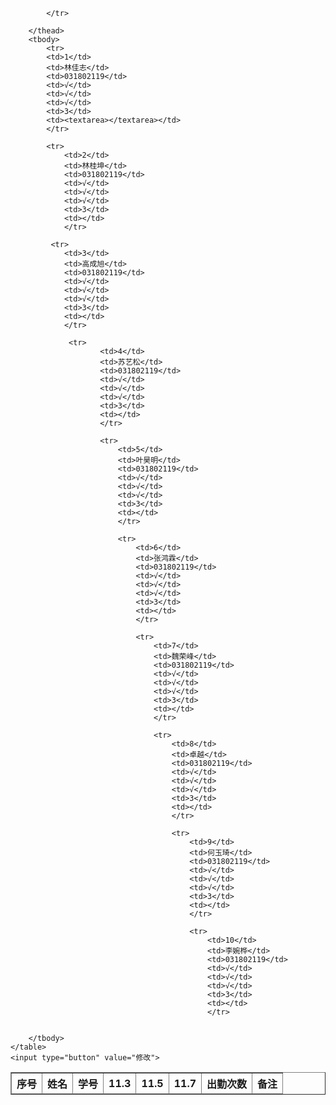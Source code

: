 <!DOCTYPE html>
<html lang="zh-CN">
<head>
    <meta charset="UTF-8">
    <meta name="viewport" content="width=device-width, initial-scale=1.0">
    <title>历史考勤</title>
</head>
<body>
    <table align="center" border="1" cellpadding="10" cellspacing="0" >
        <thead>
            <tr>
            <th>序号</th>
            <th>姓名</th>
            <th>学号</th>
            <th>11.3</th>
            <th>11.5</th>
            <th>11.7</th>
            <th>出勤次数</th>
            <th>备注</th>

            </tr>

        </thead>
        <tbody>
            <tr>
            <td>1</td>
            <td>林佳志</td>
            <td>031802119</td>
            <td>√</td>
            <td>√</td>
            <td>√</td>
            <td>3</td>
            <td><textarea></textarea></td>
            </tr>
          
            <tr>
                <td>2</td>
                <td>林桂坤</td>
                <td>031802119</td>
                <td>√</td>
                <td>√</td>
                <td>√</td>
                <td>3</td>
                <td></td>
                </tr>

             <tr>
                <td>3</td>
                <td>高成旭</td>
                <td>031802119</td>
                <td>√</td>
                <td>√</td>
                <td>√</td>
                <td>3</td>
                <td></td>
                </tr>
    
                 <tr>
                        <td>4</td>
                        <td>苏艺松</td>
                        <td>031802119</td>
                        <td>√</td>
                        <td>√</td>
                        <td>√</td>
                        <td>3</td>
                        <td></td>
                        </tr>   

                        <tr>
                            <td>5</td>
                            <td>叶昊明</td>
                            <td>031802119</td>
                            <td>√</td>
                            <td>√</td>
                            <td>√</td>
                            <td>3</td>
                            <td></td>
                            </tr>

                            <tr>
                                <td>6</td>
                                <td>张鸿霖</td>
                                <td>031802119</td>
                                <td>√</td>
                                <td>√</td>
                                <td>√</td>
                                <td>3</td>
                                <td></td>
                                </tr>

                                <tr>
                                    <td>7</td>
                                    <td>魏荣峰</td>
                                    <td>031802119</td>
                                    <td>√</td>
                                    <td>√</td>
                                    <td>√</td>
                                    <td>3</td>
                                    <td></td>
                                    </tr>

                                    <tr>
                                        <td>8</td>
                                        <td>卓越</td>
                                        <td>031802119</td>
                                        <td>√</td>
                                        <td>√</td>
                                        <td>√</td>
                                        <td>3</td>
                                        <td></td>
                                        </tr>

                                        <tr>
                                            <td>9</td>
                                            <td>何玉琦</td>
                                            <td>031802119</td>
                                            <td>√</td>
                                            <td>√</td>
                                            <td>√</td>
                                            <td>3</td>
                                            <td></td>
                                            </tr>

                                            <tr>
                                                <td>10</td>
                                                <td>李婉桦</td>
                                                <td>031802119</td>
                                                <td>√</td>
                                                <td>√</td>
                                                <td>√</td>
                                                <td>3</td>
                                                <td></td>
                                                </tr>
                                
            
        </tbody>
    </table>
    <input type="button" value="修改">
</body>
</html>